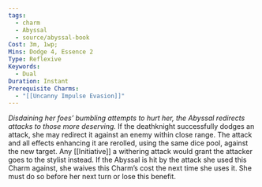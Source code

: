 ```yaml
---
tags:
  - charm
  - Abyssal
  - source/abyssal-book
Cost: 3m, 1wp; 
Mins: Dodge 4, Essence 2
Type: Reflexive
Keywords:
  - Dual
Duration: Instant
Prerequisite Charms:
  - "[[Uncanny Impulse Evasion]]"
---
```

*Disdaining her foes’ bumbling attempts to hurt her, the Abyssal redirects attacks to those more deserving.*
If the deathknight successfully dodges an attack, she may redirect it against an enemy within close range.
The attack and all effects enhancing it are rerolled, using the same dice pool, against the new target. Any [[Initiative]] a withering attack would grant the attacker goes to the stylist instead.
If the Abyssal is hit by the attack she used this Charm against, she waives this Charm’s cost the next time she uses it. She must do so before her next turn or lose this benefit.